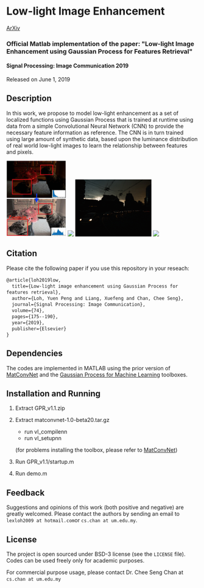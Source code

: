 # Low-light Image Enhancement
[ArXiv](http://cs-chan.com/doc/SPIC2019.pdf)

### Official Matlab implementation of the paper: "Low-light Image Enhancement using Gaussian Process for Features Retrieval"

#### Signal Processing: Image Communication 2019

Released on June 1, 2019

## Description

In this work, we propose to model low-light enhancement as a set of localized functions using Gaussian Process that is trained at runtime using data from a simple Convolutional Neural Network (CNN) to provide the necessary feature information as reference. The CNN is in turn trained using large amount of synthetic data,
based upon the luminance distribution of real world low-light images to learn the relationship between features and pixels. 

<img src="SPIC.gif" height="200" > <img src="2015_00003.gif" height="150" > <img src="2015_02446.gif" height="150" > <img src="2015_06400.gif" height="150" >



## Citation

Please cite the following paper if you use this repository in your reseach:
```
@article{loh2019low,
  title={Low-light image enhancement using Gaussian Process for features retrieval},
  author={Loh, Yuen Peng and Liang, Xuefeng and Chan, Chee Seng},
  journal={Signal Processing: Image Communication},
  volume={74},
  pages={175--190},
  year={2019},
  publisher={Elsevier}
}
```

## Dependencies

The codes are implemented in MATLAB using the prior version of [MatConvNet](http://www.vlfeat.org/matconvnet/) and the [Gaussian Process for Machine Learning](http://www.gaussianprocess.org/gpml/code/matlab/doc/index.html) toolboxes.

## Installation and Running

1. Extract GPR_v1.1.zip

2. Extract matconvnet-1.0-beta20.tar.gz
   - run vl_compilenn
   - run vl_setupnn
   
   (for problems installing the toolbox, please refer to [MatConvNet](http://www.vlfeat.org/matconvnet/))

3. Run GPR_v1.1/startup.m
4. Run demo.m

## Feedback
Suggestions and opinions of this work (both positive and negative) are greatly welcomed. Please contact the authors by sending an email to
`lexloh2009 at hotmail.com`or `cs.chan at um.edu.my`.

## License
The project is open sourced under BSD-3 license (see the ``` LICENSE ``` file). Codes can be used freely only for academic purposes.

For commercial purpose usage, please contact Dr. Chee Seng Chan at `cs.chan at um.edu.my`
